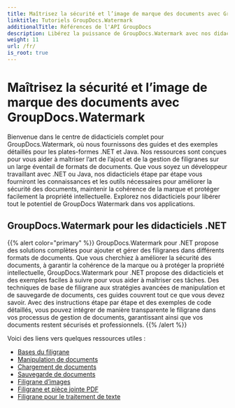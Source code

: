 ```yaml
---
title: Maîtrisez la sécurité et l’image de marque des documents avec GroupDocs.Watermark
linktitle: Tutoriels GroupDocs.Watermark
additionalTitle: Références de l'API GroupDocs
description: Libérez la puissance de GroupDocs.Watermark avec nos didacticiels .NET et Java. Maîtrisez les techniques de filigrane pour la sécurité des documents et l'image de marque.
weight: 11
url: /fr/
is_root: true
---
```


# Maîtrisez la sécurité et l’image de marque des documents avec GroupDocs.Watermark


Bienvenue dans le centre de didacticiels complet pour GroupDocs.Watermark, où nous fournissons des guides et des exemples détaillés pour les plates-formes .NET et Java. Nos ressources sont conçues pour vous aider à maîtriser l’art de l’ajout et de la gestion de filigranes sur un large éventail de formats de documents. Que vous soyez un développeur travaillant avec .NET ou Java, nos didacticiels étape par étape vous fourniront les connaissances et les outils nécessaires pour améliorer la sécurité des documents, maintenir la cohérence de la marque et protéger facilement la propriété intellectuelle. Explorez nos didacticiels pour libérer tout le potentiel de GroupDocs Watermark dans vos applications.


## GroupDocs.Watermark pour les didacticiels .NET
{{% alert color="primary" %}}
GroupDocs.Watermark pour .NET propose des solutions complètes pour ajouter et gérer des filigranes dans différents formats de documents. Que vous cherchiez à améliorer la sécurité des documents, à garantir la cohérence de la marque ou à protéger la propriété intellectuelle, GroupDocs.Watermark pour .NET propose des didacticiels et des exemples faciles à suivre pour vous aider à maîtriser ces tâches. Des techniques de base de filigrane aux stratégies avancées de manipulation et de sauvegarde de documents, ces guides couvrent tout ce que vous devez savoir. Avec des instructions étape par étape et des exemples de code détaillés, vous pouvez intégrer de manière transparente le filigrane dans vos processus de gestion de documents, garantissant ainsi que vos documents restent sécurisés et professionnels.
{{% /alert %}}

Voici des liens vers quelques ressources utiles :
 
- [Bases du filigrane](./net/watermarking-basics/)
- [Manipulation de documents](./net/document-manipulation/)
- [Chargement de documents](./net/document-loadings/)
- [Sauvegarde de documents](./net/document-savings/)
- [Filigrane d’images](./net/image-watermarkings/)
- [Filigrane et pièce jointe PDF](./net/pdf-watermarking-attachments/)
- [Filigrane pour le traitement de texte](./net/word-processing-watermarkings/)
